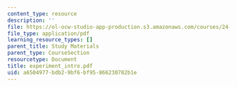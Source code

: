 ```yaml
---
content_type: resource
description: ''
file: https://ol-ocw-studio-app-production.s3.amazonaws.com/courses/24-964-topics-in-phonology-fall-2004/a6504977bdb29bf6bf95866230782b1e_experiment_intro.pdf
file_type: application/pdf
learning_resource_types: []
parent_title: Study Materials
parent_type: CourseSection
resourcetype: Document
title: experiment_intro.pdf
uid: a6504977-bdb2-9bf6-bf95-866230782b1e
---
```

